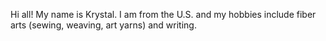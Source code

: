 Hi all! My name is Krystal. I am from the U.S. and my hobbies include fiber arts (sewing, weaving, art yarns) and writing.
